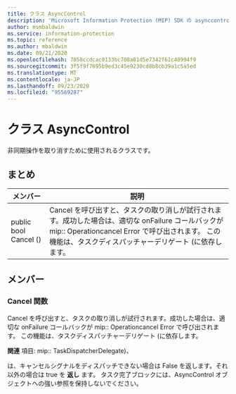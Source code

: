 ```yaml
---
title: クラス AsyncControl
description: 'Microsoft Information Protection (MIP) SDK の asynccontrol:: undefined クラスを文書にします。'
author: msmbaldwin
ms.service: information-protection
ms.topic: reference
ms.author: mbaldwin
ms.date: 09/21/2020
ms.openlocfilehash: 7058ccdcac0133bc708a81d5e7342f61c48994f9
ms.sourcegitcommit: 3f5f9f7695b9ed3c45e9230cd8b8cb39a1c5a5ed
ms.translationtype: MT
ms.contentlocale: ja-JP
ms.lasthandoff: 09/23/2020
ms.locfileid: "95569287"
---
```

# <a name="class-asynccontrol"></a>クラス AsyncControl 
非同期操作を取り消すために使用されるクラスです。
  
## <a name="summary"></a>まとめ
 メンバー                        | 説明                                
--------------------------------|---------------------------------------------
public bool Cancel ()  |  Cancel を呼び出すと、タスクの取り消しが試行されます。成功した場合は、適切な onFailure コールバックが mip:: Operationcancel Error で呼び出されます。 この機能は、タスクディスパッチャーデリゲート (に依存します。
  
## <a name="members"></a>メンバー
  
### <a name="cancel-function"></a>Cancel 関数
Cancel を呼び出すと、タスクの取り消しが試行されます。成功した場合は、適切な onFailure コールバックが mip:: Operationcancel Error で呼び出されます。 この機能は、タスクディスパッチャーデリゲート (に依存します。
  
**関連** 項目: mip:: TaskDispatcherDelegate)、

  
は、キャンセルシグナルをディスパッチできない場合は False を返します。それ以外の場合は true を **返し** ます。
タスク完了ブロックには、AsyncControl オブジェクトへの強い参照を保持しないでください。